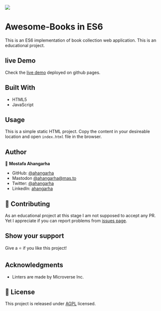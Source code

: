 ![](https://img.shields.io/badge/Microverse-blueviolet)

# Awesome-Books in ES6

This is an ES6 implementation of book collection web application. This is an educational project.

## live Demo

Check the [live demo](https://ahangarha.github.io/Awesome-Books-ES6/) deployed on github pages.

## Built With

- HTML5
- JavaScript

## Usage

This is a simple static HTML project. Copy the content in your desireable location and open `index.html` file in the browser.

## Author

👤 **Mostafa Ahangarha**

- GitHub: [@ahangarha](https://github.com/ahangarha)
- Mastodon [@ahangarha@mas.to](https://mas.to/@ahangarha)
- Twitter: [@ahangarha](https://twitter.com/ahangarha)
- LinkedIn: [ahangarha](https://linkedin.com/in/ahangarha)

## 🤝 Contributing

As an educational project at this stage I am not supposed to accept any PR. Yet I appreciate if you can report problems from [issues page](../../issues/).

## Show your support

Give a ⭐️ if you like this project!

## Acknowledgments

- Linters are made by Microverse Inc.

## 📝 License

This project is released under [AGPL](./LICENSE) licensed.
